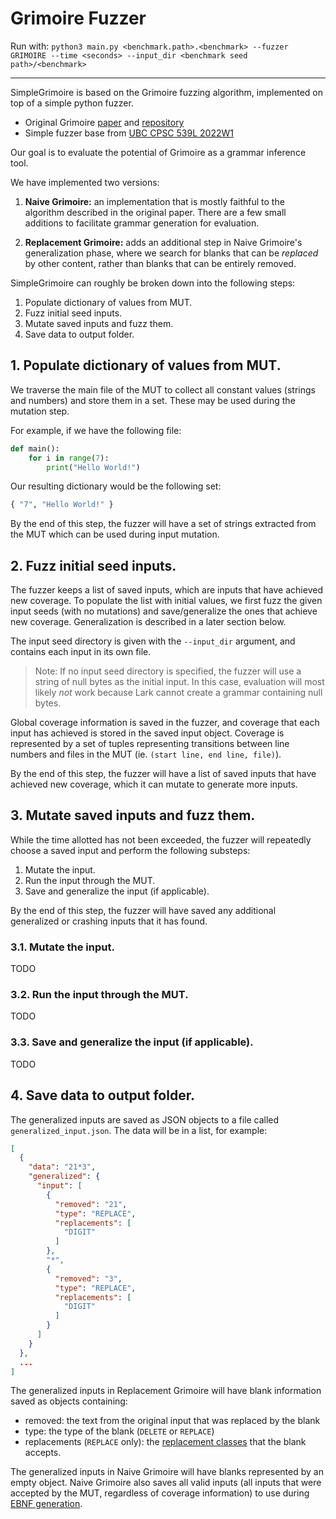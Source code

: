# Grimoire Fuzzer

Run with: `python3 main.py <benchmark.path>.<benchmark> --fuzzer GRIMOIRE --time <seconds> --input_dir <benchmark seed path>/<benchmark>`

-----

SimpleGrimoire is based on the Grimoire fuzzing algorithm, implemented on top of a simple python fuzzer.
- Original Grimoire [paper](https://www.usenix.org/conference/usenixsecurity19/presentation/blazytko) and [repository](https://github.com/RUB-SysSec/grimoire)
- Simple fuzzer base from [UBC CPSC 539L 2022W1](https://www.carolemieux.com/teaching/CPSC539L_2022w1_assign_1.html)

Our goal is to evaluate the potential of Grimoire as a grammar inference tool.

We have implemented two versions:

1. **Naive Grimoire:** an implementation that is mostly faithful to the algorithm described in the original paper. There are a few small additions to facilitate grammar generation for evaluation.

2. **Replacement Grimoire:** adds an additional step in Naive Grimoire's generalization phase, where we search for blanks that can be _replaced_ by other content, rather than blanks that can be entirely removed.

SimpleGrimoire can roughly be broken down into the following steps:

1. Populate dictionary of values from MUT.
2. Fuzz initial seed inputs.
3. Mutate saved inputs and fuzz them.
4. Save data to output folder.

## 1. Populate dictionary of values from MUT.

We traverse the main file of the MUT to collect all constant values (strings and numbers) and store them in a set. These may be used during the mutation step.

For example, if we have the following file:
```python
def main():
    for i in range(7):
        print("Hello World!")
```
Our resulting dictionary would be the following set:
```python
{ "7", "Hello World!" }
```

By the end of this step, the fuzzer will have a set of strings extracted from the MUT which can be used during input mutation.

## 2. Fuzz initial seed inputs.

The fuzzer keeps a list of saved inputs, which are inputs that have achieved new coverage. To populate the list with initial values, we first fuzz the given input seeds (with no mutations) and save/generalize the ones that achieve new coverage. Generalization is described in a later section below.

The input seed directory is given with the `--input_dir` argument, and contains each input in its own file. 

> Note: If no input seed directory is specified, the fuzzer will use a string of null bytes as the initial input. In this case, evaluation will most likely _not_ work because Lark cannot create a grammar containing null bytes.

Global coverage information is saved in the fuzzer, and coverage that each input has achieved is stored in the saved input object. Coverage is represented by a set of tuples representing transitions between line numbers and files in the MUT (ie. `(start line, end line, file)`).

By the end of this step, the fuzzer will have a list of saved inputs that have achieved new coverage, which it can mutate to generate more inputs.

## 3. Mutate saved inputs and fuzz them.

While the time allotted has not been exceeded, the fuzzer will repeatedly choose a saved input and perform the following substeps:
1. Mutate the input.
2. Run the input through the MUT.
3. Save and generalize the input (if applicable).

By the end of this step, the fuzzer will have saved any additional generalized or crashing inputs that it has found.

### 3.1. Mutate the input.

TODO

### 3.2. Run the input through the MUT.

TODO

### 3.3. Save and generalize the input (if applicable).

TODO

## 4. Save data to output folder.

The generalized inputs are saved as JSON objects to a file called `generalized_input.json`. The data will be in a list, for example:
```json
[
  {
    "data": "21*3",
    "generalized": {
      "input": [
        {
          "removed": "21",
          "type": "REPLACE",
          "replacements": [
            "DIGIT"
          ]
        },
        "*",
        {
          "removed": "3",
          "type": "REPLACE",
          "replacements": [
            "DIGIT"
          ]
        }
      ]
    }
  },
  ...
]
```
The generalized inputs in Replacement Grimoire will have blank information saved as objects containing: 
- removed: the text from the original input that was replaced by the blank
- type: the type of the blank (`DELETE` or `REPLACE`)
- replacements (`REPLACE` only): the [replacement classes](REPLACEMENT_CLASSES.md) that the blank accepts.

The generalized inputs in Naive Grimoire will have blanks represented by an empty object. Naive Grimoire also saves all valid inputs (all inputs that were accepted by the MUT, regardless of coverage information) to use during [EBNF generation](EBNF_GENERATION.md).


